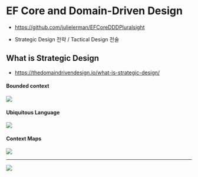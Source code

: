# EF Core and Domain-Driven Design
- https://github.com/julielerman/EFCoreDDDPluralsight


- Strategic Design 전략 / Tactical Design 전술

## What is Strategic Design
- https://thedomaindrivendesign.io/what-is-strategic-design/

#### Bounded context
![](https://thedomaindrivendesign.io/wp-content/uploads/2019/03/BoundedContext.png)

#### Ubiquitous Language
![](https://thedomaindrivendesign.io/wp-content/uploads/2019/03/UbiquitousLanguage.png)

#### Context Maps
![](https://thedomaindrivendesign.io/wp-content/uploads/2019/03/ContextMap.png)

---
![](https://alok-mishra.com/wp-content/uploads/2021/06/ddd-at-a-high-level.jpg)
